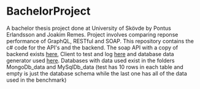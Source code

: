 # BachelorProject

A bachelor thesis project done at University of Skövde by Pontus Erlandsson and Joakim Remes.
Project involves comparing reponse performance of GraphQL, RESTful and SOAP. This repository contains
the c# code for the API's and the backend. 
The soap API with a copy of backend exists [here](https://github.com/Remes92/BachelorProjectSOAP), Client to test and log [here](https://github.com/Remes92/BachelorProjectClient) and database data generator used [here](https://github.com/Oldalf/dataBaseSamplePopulator). Databases with data used exist in the folders MongoDb_data and MySqlDb_data (test has 10 rows in each table and empty is just the database schema while the last one has all of the data used in the benchmark)
